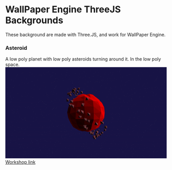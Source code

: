 # WallPaper Engine ThreeJS Backgrounds

These background are made with Three.JS, and work for WallPaper Engine.

### Asteroid
A low poly planet with low poly asteroids turning around it. In the low poly space.  
![Demo of Asteroid](https://github.com/MisterTakaashi/Wallpapers-ThreeJS/blob/master/Asteroid/demo.gif)
[Workshop link](http://steamcommunity.com/sharedfiles/filedetails/?id=1223377985)